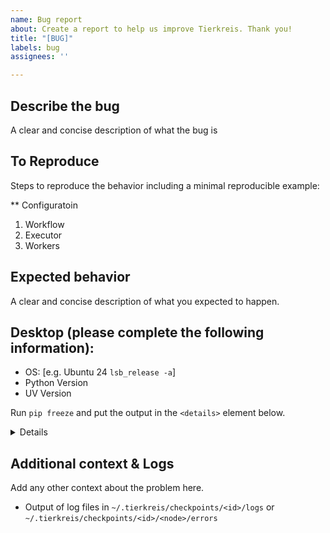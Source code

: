```yaml
---
name: Bug report
about: Create a report to help us improve Tierkreis. Thank you!
title: "[BUG]"
labels: bug
assignees: ''

---
```


## Describe the bug
A clear and concise description of what the bug is

## To Reproduce 
Steps to reproduce the behavior including a minimal reproducible example:

** Configuratoin
1. Workflow
2. Executor
3. Workers

## Expected behavior 
A clear and concise description of what you expected to happen.


## Desktop (please complete the following information):
 - OS: [e.g. Ubuntu 24 `lsb_release -a`]
 - Python Version
- UV Version

Run `pip freeze` and put the output in the `<details>` element below.

<details>

</details>

## Additional context & Logs
Add any other context about the problem here.
- Output of log files in `~/.tierkreis/checkpoints/<id>/logs` or `~/.tierkreis/checkpoints/<id>/<node>/errors`
